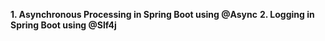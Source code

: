 **1. Asynchronous Processing in Spring Boot using @Async**
**2. Logging in Spring Boot using @Slf4j**
